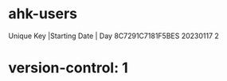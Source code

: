# ahk-users
Unique Key        |Starting Date | Day
8C7291C7181F5BES   20230117        2
# version-control: 1
